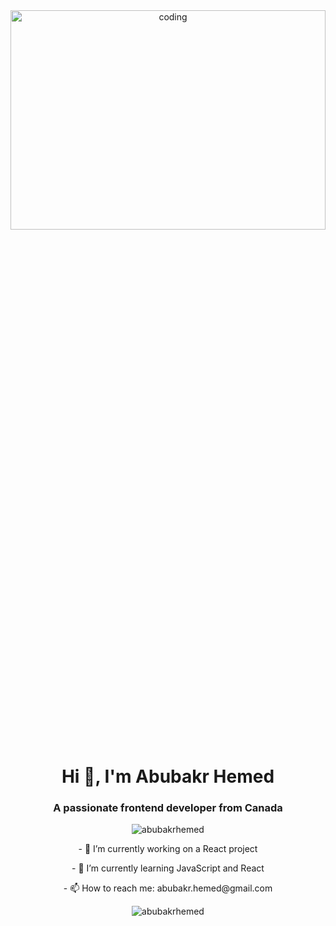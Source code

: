 <div style="text-align: center;">
  <img src="https://img.freepik.com/premium-photo/html-system-website-concept_23-2150376770.jpg" 
       alt="coding" 
       style="display: block; margin: 0 auto; width: 100%; height: 30%;">
</div>

<h1 align="center">Hi 👋, I'm Abubakr Hemed</h1>
<h3 align="center">A passionate frontend developer from Canada</h3>

<p align="center"> <img src="https://komarev.com/ghpvc/?username=abubakrhemed&label=Profile%20views&color=0e75b6&style=flat" alt="abubakrhemed" /> </p>

<p align="center">
  - 🔭 I’m currently working on a React project
</p>

<p align="center">
  - 🌱 I’m currently learning JavaScript and React
</p>

<p align="center">
  - 📫 How to reach me: abubakr.hemed@gmail.com
</p>


<p align="center">
  <img src="https://github-readme-streak-stats.herokuapp.com/?user=abubakrhemed&" alt="abubakrhemed" />
</p>
